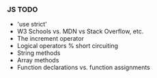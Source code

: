 

### JS TODO

* 'use strict'
* W3 Schools vs. MDN vs Stack Overflow, etc.
* The increment operator
* Logical operators % short circuiting
* String methods
* Array methods
* Function declarations vs. function assignments
